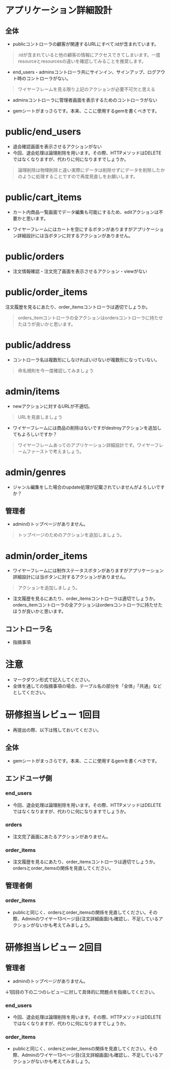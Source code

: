 # アプリケーション詳細設計
## 全体
- publicコントローラの顧客が関連するURLにすべて:idが含まれています。
> :idが含まれていると他の顧客の情報にアクセスできてしまいます。一度resourceとresourcesの違いを確認してみることを推奨します。
- end_users・adminsコントローラ共にサインイン、サインアップ、ログアウト時のコントローラがない。
> ワイヤーフレームを見る限り上記のアクションが必要不可欠と思える
- adminsコントローラに管理者画面を表示するためのコントローラがない

- gemシートがまっさらです。本来、ここに使用するgemを書くべきです。
# public/end_users
- 退会確認画面を表示させるアクションがない
- 今回、退会処理は論理削除を用います。その際、HTTPメソッドはDELETEではなくなりますが、代わりに何になりますでしょうか。
> 論理削除は物理削除と違い実際にデータは削除せずにデータを削除したかのように処理することですので再度見直しをお願いします。

# public/cart_items
- カート内商品一覧画面でデータ編集も可能にするため、editアクションは不要かと思います。

- ワイヤーフレームにはカートを空にするボタンがありますがアプリケーション詳細設計には当ボタンに対するアクションがありません。

# public/orders
- 注文情報確認・注文完了画面を表示させるアクション・viewがない

# public/order_items
注文履歴を見るにあたり、order_itemsコントローラは適切でしょうか。
> orders_itemコントローラの全アクションはordersコントローラに持たせたほうが良いかと思います。
# public/address
- コントローラ名は複数形にしなければいけないが複数形になっていない。
>命名規則を今一度確認してみましょう
# admin/items
- newアクションに対するURLが不適切。
>URLを見直しましょう
- ワイヤーフレームには商品の削除はないですがdestroyアクションを追加してもよろしいですか？
>ワイヤーフレームあってのアプリケーション詳細設計です。ワイヤーフレームファーストで考えましょう。
# admin/genres
- ジャンル編集をした場合のupdate処理が記載されていませんがよろしいですか？

## 管理者
- adminのトップページがありません。
> トップページのためのアクションを追加しましょう。

# admin/order_items
- ワイヤーフレームには制作ステータスボタンがありますがアプリケーション詳細設計には当ボタンに対するアクションがありません。
>アクションを追加しましょう。
- 注文履歴を見るにあたり、order_itemsコントローラは適切でしょうか。orders_itemコントローラの全アクションはordersコントローラに持たせたほうが良いかと思います。
## コントローラ名
- 指摘事項

# 注意
* マークダウン形式で記入してください。
* 全体を通しての指摘事項の場合、テーブル名の部分を「全体」「共通」などとしてください。


# 研修担当レビュー 1回目
- 再提出の際、以下は残しておいてください。

## 全体
- gemシートがまっさらです。本来、ここに使用するgemを書くべきです。

## エンドユーザ側
### end_users
- 今回、退会処理は論理削除を用います。その際、HTTPメソッドはDELETEではなくなりますが、代わりに何になりますでしょうか。

### orders
- 注文完了画面にあたるアクションがありません。

### order_items
- 注文履歴を見るにあたり、order_itemsコントローラは適切でしょうか。ordersとorder_itemsの関係を見直してください。

## 管理者側
### order_items
- publicと同じく、ordersとorder_itemsの関係を見直してください。その際、Adminのワイヤー13ページ目(注文詳細画面)も確認し、不足しているアクションがないかも考えてみましょう。

# 研修担当レビュー 2回目
## 管理者
- adminのトップページがありません。

↓1回目の下の二つのレビューに対して具体的に問題点を指摘してください。
  ### end_users
  - 今回、退会処理は論理削除を用います。その際、HTTPメソッドはDELETEではなくなりますが、代わりに何になりますでしょうか。
  ### order_items
  - publicと同じく、ordersとorder_itemsの関係を見直してください。その際、Adminのワイヤー13ページ目(注文詳細画面)も確認し、不足しているアクションがないかも考えてみましょう。


